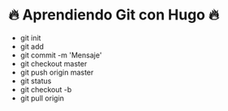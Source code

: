 # 🔥 Aprendiendo Git con Hugo 🔥

- git init
- git add <archivo>
- git commit -m 'Mensaje'
- git checkout master
- git push origin master
- git status
- git checkout -b <branch-name>
- git pull origin <branch-name>